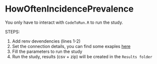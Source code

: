 # HowOftenIncidencePrevalence

You only have to interact with `CodeToRun.R` to run the study.

STEPS:

1) Add renv devendencies (lines 1-2)
2) Set the connection details, you can find some exaples [here](https://darwin-eu.github.io/CDMConnector/articles/a04_DBI_connection_examples.html)
3) Fill the parameters to run the study
4) Run the study, results (csv + zip) will be created in the `Results folder`
